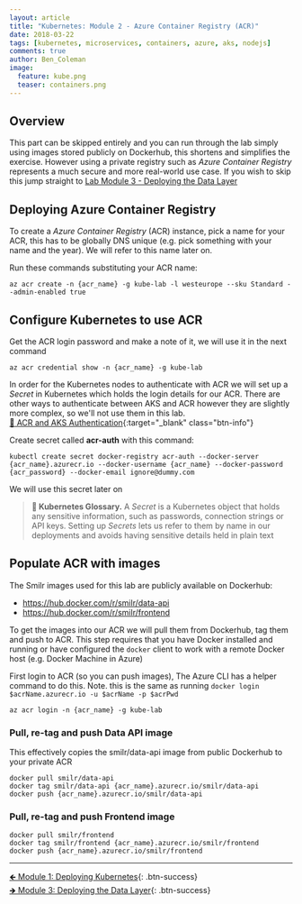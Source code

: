 ```yaml
---
layout: article
title: "Kubernetes: Module 2 - Azure Container Registry (ACR)"
date: 2018-03-22
tags: [kubernetes, microservices, containers, azure, aks, nodejs]
comments: true
author: Ben_Coleman
image:
  feature: kube.png
  teaser: containers.png
---
```


## Overview
This part can be skipped entirely and you can run through the lab simply using images stored publicly on Dockerhub, this shortens and simplifies the exercise. However using a private registry such as *Azure Container Registry* represents a much secure and more real-world use case. If you wish to skip this jump straight to [Lab Module 3 - Deploying the Data Layer](../part3)

## Deploying Azure Container Registry 
To create a *Azure Container Registry* (ACR) instance, pick a name for your ACR, this has to be globally DNS unique (e.g. pick something with your name and the year). We will refer to this name later on. 

Run these commands substituting your ACR name:
```
az acr create -n {acr_name} -g kube-lab -l westeurope --sku Standard --admin-enabled true
```

## Configure Kubernetes to use ACR
Get the ACR login password and make a note of it, we will use it in the next command
```
az acr credential show -n {acr_name} -g kube-lab
```

In order for the Kubernetes nodes to authenticate with ACR we will set up a *Secret* in Kubernetes which holds the login details for our ACR. There are other ways to authenticate between AKS and ACR however they are slightly more complex, so we'll not use them in this lab.  
[📘 ACR and AKS Authentication](https://docs.microsoft.com/en-us/azure/container-registry/container-registry-auth-aks){:target="_blank" class="btn-info"}

Create secret called **acr-auth** with this command:
```
kubectl create secret docker-registry acr-auth --docker-server {acr_name}.azurecr.io --docker-username {acr_name} --docker-password {acr_password} --docker-email ignore@dummy.com
```
We will use this secret later on

> **📕 Kubernetes Glossary.** A *Secret* is a Kubernetes object that holds any sensitive information, such as passwords, connection strings or API keys. Setting up *Secrets* lets us refer to them by name in our deployments and avoids having sensitive details held in plain text

## Populate ACR with images
The Smilr images used for this lab are publicly available on Dockerhub:
- https://hub.docker.com/r/smilr/data-api
- https://hub.docker.com/r/smilr/frontend

To get the images into our ACR we will pull them from Dockerhub, tag them and push to ACR. This step requires that you have Docker installed and running or have configured the `docker` client to work with a remote Docker host (e.g. Docker Machine in Azure)

First login to ACR (so you can push images), The Azure CLI has a helper command to do this. Note. this is the same as running `docker login $acrName.azurecr.io -u $acrName -p $acrPwd`
```
az acr login -n {acr_name} -g kube-lab
```

### Pull, re-tag and push **Data API** image
This effectively copies the smilr/data-api image from public Dockerhub to your private ACR 
```
docker pull smilr/data-api
docker tag smilr/data-api {acr_name}.azurecr.io/smilr/data-api
docker push {acr_name}.azurecr.io/smilr/data-api
```


### Pull, re-tag and push **Frontend** image
```
docker pull smilr/frontend
docker tag smilr/frontend {acr_name}.azurecr.io/smilr/frontend
docker push {acr_name}.azurecr.io/smilr/frontend
```

---

[🡸 Module 1: Deploying Kubernetes](../part1){: .btn-success}  
[🡺 Module 3: Deploying the Data Layer](../part3){: .btn-success}  
